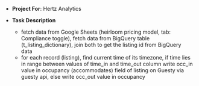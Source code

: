 - **Project For**: Hertz Analytics 

- **Task Description**
    - fetch data from  Google Sheets (heirloom pricing model, tab: Compliance toggle), fetch data from BigQuery table (t_listing_dictionary), join both to get the listing id from BigQuery data
    - for each record (listing), find current time of its timezone, if time lies in range between values of time_in and time_out column write occ_in value in occupancy (accommodates) field of listing on Guesty via guesty api, else write occ_out value in occupancy